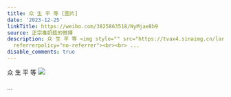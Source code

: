 ```yaml
---
title: 众 生 平 等 [图片]
date: '2023-12-25'
linkTitle: https://weibo.com/3825863518/NyMjae8b9
source: 正宗毒奶菇的微博
description: 众 生 平 等 <img style="" src="https://tvax4.sinaimg.cn/large/e40a0b5ely1hl65y8ow4yj20ku112ae6.jpg"
  referrerpolicy="no-referrer"><br><br> ...
disable_comments: true
---
```

众 生 平 等 <img style="" src="https://tvax4.sinaimg.cn/large/e40a0b5ely1hl65y8ow4yj20ku112ae6.jpg" referrerpolicy="no-referrer"><br><br> ...